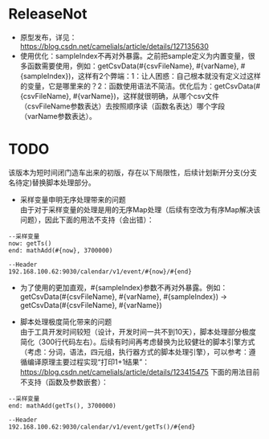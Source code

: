 # ReleaseNot
* 原型发布，详见：https://blog.csdn.net/camelials/article/details/127135630
* 使用优化：sampleIndex不再对外暴露。之前把sample定义为内置变量，很多函数需要使用，例如：getCsvData(#{csvFileName}, #{varName}, #{sampleIndex})，这样有2个弊端：1：让人困惑：自己根本就没有定义过这样的变量，它是哪里来的？2：函数使用语法不简洁。优化后为：getCsvData(#{csvFileName}, #{varName})，这样就很明确，从哪个csv文件（csvFileName参数表达）去按照顺序读（函数名表达）哪个字段（varName参数表达）。

# TODO
该版本为短时间闭门造车出来的初版，存在以下局限性，后续计划新开分支(分支名待定)替换脚本处理部分。
* 采样变量申明无序处理带来的问题  
由于对于采样变量的处理是用的无序Map处理（后续有空改为有序Map解决该问题），因此下面的用法不支持（会出错）：
```
--采样变量
now: getTs()
end: mathAdd(#{now}, 3700000)

--Header
192.168.100.62:9030/calendar/v1/event/#{now}/#{end}
```

* 为了使用的更加直观，#{sampleIndex}参数不再对外暴露。例如：getCsvData(#{csvFileName}, #{varName}, #{sampleIndex}) -> getCsvData(#{csvFileName}, #{varName})

* 脚本处理极度简化带来的问题  
由于工具开发时间较短（设计，开发时间一共不到10天），脚本处理部分极度简化（300行代码左右）。后续有时间再考虑替换为比较健壮的脚本引擎方式（考虑：分词，语法，四元组，执行器方式的脚本处理引擎），可以参考：遵循编译原理主要过程实现“打印1+1结果”：https://blog.csdn.net/camelials/article/details/123415475
下面的用法目前不支持（函数及参数嵌套）：
```
--采样变量
end: mathAdd(getTs(), 3700000)

--Header
192.168.100.62:9030/calendar/v1/event/getTs()/#{end}
```
